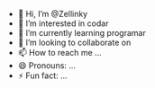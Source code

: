 - 👋 Hi, I’m @Zellinky
- 👀 I’m interested in codar 
- 🌱 I’m currently learning programar
- 💞️ I’m looking to collaborate on
- 📫 How to reach me ... 
- 😄 Pronouns: ...
- ⚡ Fun fact: ...

<!---
Zellinky/Zellinky is a ✨ special ✨ repository because its `README.md` (this file) appears on your GitHub profile.
You can click the Preview link to take a look at your changes.
--->
